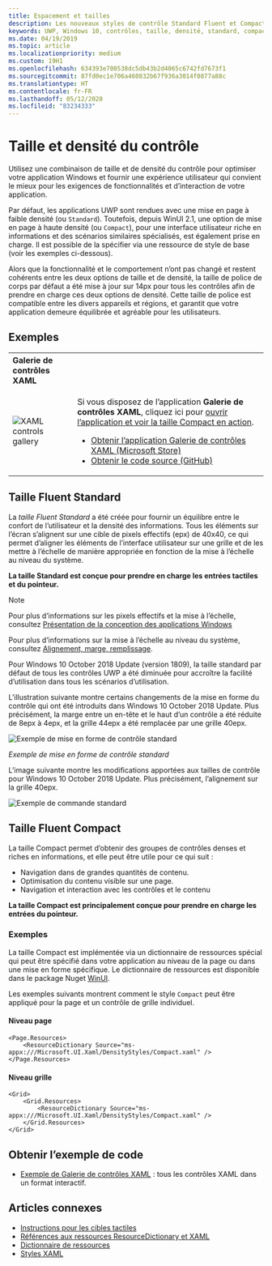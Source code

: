 ```yaml
---
title: Espacement et tailles
description: Les nouveaux styles de contrôle Standard Fluent et Compact garantissent une expérience utilisateur agréable, quels que soient l’appareil et la méthode de saisie.
keywords: UWP, Windows 10, contrôles, taille, densité, standard, compact
ms.date: 04/19/2019
ms.topic: article
ms.localizationpriority: medium
ms.custom: 19H1
ms.openlocfilehash: 634393e700538dc5db43b2d4065c6742fd7673f1
ms.sourcegitcommit: 87fd0ec1e706a460832b67f936a3014f0877a88c
ms.translationtype: HT
ms.contentlocale: fr-FR
ms.lasthandoff: 05/12/2020
ms.locfileid: "83234333"
---
```

# <a name="control-size-and-density"></a>Taille et densité du contrôle

Utilisez une combinaison de taille et de densité du contrôle pour optimiser votre application Windows et fournir une expérience utilisateur qui convient le mieux pour les exigences de fonctionnalités et d’interaction de votre application.

Par défaut, les applications UWP sont rendues avec une mise en page à faible densité (ou `Standard`). Toutefois, depuis WinUI 2.1, une option de mise en page à haute densité (ou `Compact`), pour une interface utilisateur riche en informations et des scénarios similaires spécialisés, est également prise en charge. Il est possible de la spécifier via une ressource de style de base (voir les exemples ci-dessous).

Alors que la fonctionnalité et le comportement n’ont pas changé et restent cohérents entre les deux options de taille et de densité, la taille de police de corps par défaut a été mise à jour sur 14px pour tous les contrôles afin de prendre en charge ces deux options de densité. Cette taille de police est compatible entre les divers appareils et régions, et garantit que votre application demeure équilibrée et agréable pour les utilisateurs.

## <a name="examples"></a>Exemples

<table>
<th align="left">Galerie de contrôles XAML<th>
<tr>
<td><img src="images/xaml-controls-gallery-sm.png" alt="XAML controls gallery"></img></td>
<td>
    <p>Si vous disposez de l’application <strong style="font-weight: semi-bold">Galerie de contrôles XAML</strong>, cliquez ici pour <a href="xamlcontrolsgallery:/item/Compact Sizing">ouvrir l’application et voir la taille Compact en action</a>.</p>
    <ul>
    <li><a href="https://www.microsoft.com/store/productId/9MSVH128X2ZT">Obtenir l’application Galerie de contrôles XAML (Microsoft Store)</a></li>
    <li><a href="https://github.com/Microsoft/Xaml-Controls-Gallery">Obtenir le code source (GitHub)</a></li>
    </ul>
</td>
</tr>
</table>

## <a name="fluent-standard-sizing"></a>Taille Fluent Standard

La *taille Fluent Standard* a été créée pour fournir un équilibre entre le confort de l’utilisateur et la densité des informations. Tous les éléments sur l’écran s’alignent sur une cible de pixels effectifs (epx) de 40x40, ce qui permet d’aligner les éléments de l’interface utilisateur sur une grille et de les mettre à l’échelle de manière appropriée en fonction de la mise à l’échelle au niveau du système.

**La taille Standard est conçue pour prendre en charge les entrées tactiles et du pointeur.**

> [!NOTE]
>Pour plus d’informations sur les pixels effectifs et la mise à l’échelle, consultez [Présentation de la conception des applications Windows](../basics/design-and-ui-intro.md#effective-pixels-and-scaling)
>
> Pour plus d’informations sur la mise à l’échelle au niveau du système, consultez [Alignement, marge, remplissage](../layout/alignment-margin-padding.md).

Pour Windows 10 October 2018 Update (version 1809), la taille standard par défaut de tous les contrôles UWP a été diminuée pour accroître la facilité d’utilisation dans tous les scénarios d’utilisation.

L’illustration suivante montre certains changements de la mise en forme du contrôle qui ont été introduits dans Windows 10 October 2018 Update. Plus précisément, la marge entre un en-tête et le haut d’un contrôle a été réduite de 8epx à 4epx, et la grille 44epx a été remplacée par une grille 40epx.

![Exemple de mise en forme de contrôle standard](images/standarddensity.png)

*Exemple de mise en forme de contrôle standard*

L’image suivante montre les modifications apportées aux tailles de contrôle pour Windows 10 October 2018 Update. Plus précisément, l’alignement sur la grille 40epx.

![Exemple de commande standard](images/standarddensitycommanding.png)

## <a name="fluent-compact-sizing"></a>Taille Fluent Compact

La taille Compact permet d’obtenir des groupes de contrôles denses et riches en informations, et elle peut être utile pour ce qui suit :

- Navigation dans de grandes quantités de contenu.
- Optimisation du contenu visible sur une page.
- Navigation et interaction avec les contrôles et le contenu

**La taille Compact est principalement conçue pour prendre en charge les entrées du pointeur.**

### <a name="examples"></a>Exemples

La taille Compact est implémentée via un dictionnaire de ressources spécial qui peut être spécifié dans votre application au niveau de la page ou dans une mise en forme spécifique. Le dictionnaire de ressources est disponible dans le package Nuget [WinUI](https://docs.microsoft.com/uwp/toolkits/winui/).

Les exemples suivants montrent comment le style `Compact` peut être appliqué pour la page et un contrôle de grille individuel.

#### <a name="page-level"></a>Niveau page

```xaml
<Page.Resources>
    <ResourceDictionary Source="ms-appx:///Microsoft.UI.Xaml/DensityStyles/Compact.xaml" />
</Page.Resources>
```

#### <a name="grid-level"></a>Niveau grille

```xaml
<Grid>
    <Grid.Resources>
        <ResourceDictionary Source="ms-appx:///Microsoft.UI.Xaml/DensityStyles/Compact.xaml" />
    </Grid.Resources>
</Grid>
```

## <a name="get-the-sample-code"></a>Obtenir l’exemple de code

- [Exemple de Galerie de contrôles XAML](https://github.com/Microsoft/Xaml-Controls-Gallery) : tous les contrôles XAML dans un format interactif.

## <a name="related-articles"></a>Articles connexes

- [Instructions pour les cibles tactiles](../input/guidelines-for-targeting.md)
- [Références aux ressources ResourceDictionary et XAML](https://docs.microsoft.com/windows/uwp/design/controls-and-patterns/resourcedictionary-and-xaml-resource-references)
- [Dictionnaire de ressources](https://docs.microsoft.com/uwp/api/windows.ui.xaml.resourcedictionary)
- [Styles XAML](https://docs.microsoft.com/windows/uwp/design/controls-and-patterns/xaml-styles) 
